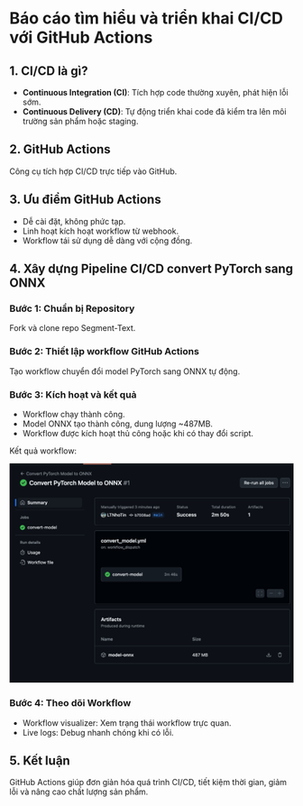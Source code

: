 
# Báo cáo tìm hiểu và triển khai CI/CD với GitHub Actions

## 1. CI/CD là gì?
- **Continuous Integration (CI)**: Tích hợp code thường xuyên, phát hiện lỗi sớm.
- **Continuous Delivery (CD)**: Tự động triển khai code đã kiểm tra lên môi trường sản phẩm hoặc staging.

## 2. GitHub Actions
Công cụ tích hợp CI/CD trực tiếp vào GitHub.

## 3. Ưu điểm GitHub Actions
- Dễ cài đặt, không phức tạp.
- Linh hoạt kích hoạt workflow từ webhook.
- Workflow tái sử dụng dễ dàng với cộng đồng.

## 4. Xây dựng Pipeline CI/CD convert PyTorch sang ONNX
### Bước 1: Chuẩn bị Repository
Fork và clone repo Segment-Text.

### Bước 2: Thiết lập workflow GitHub Actions
Tạo workflow chuyển đổi model PyTorch sang ONNX tự động.

### Bước 3: Kích hoạt và kết quả
- Workflow chạy thành công.
- Model ONNX tạo thành công, dung lượng ~487MB.
- Workflow được kích hoạt thủ công hoặc khi có thay đổi script.

Kết quả workflow:

![Workflow success](access/task.png)

### Bước 4: Theo dõi Workflow
- Workflow visualizer: Xem trạng thái workflow trực quan.
- Live logs: Debug nhanh chóng khi có lỗi.

## 5. Kết luận
GitHub Actions giúp đơn giản hóa quá trình CI/CD, tiết kiệm thời gian, giảm lỗi và nâng cao chất lượng sản phẩm.

